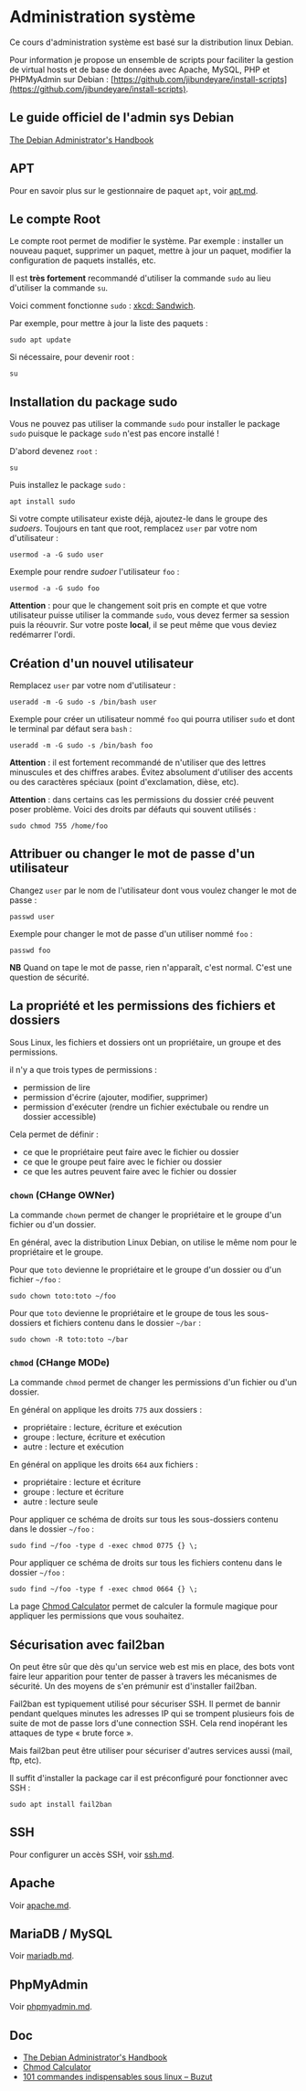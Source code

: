 # Administration système

Ce cours d'administration système est basé sur la distribution linux Debian.

Pour information je propose un ensemble de scripts pour faciliter la gestion de virtual hosts et de base de données avec Apache, MySQL, PHP et PHPMyAdmin sur Debian : [https://github.com/jibundeyare/install-scripts](https://github.com/jibundeyare/install-scripts).

## Le guide officiel de l'admin sys Debian

[The Debian Administrator's Handbook](https://debian-handbook.info/browse/stable/index.html)

## APT

Pour en savoir plus sur le gestionnaire de paquet `apt`, voir [apt.md](apt.md).

## Le compte Root

Le compte root permet de modifier le système.
Par exemple : installer un nouveau paquet, supprimer un paquet, mettre à jour un paquet, modifier la configuration de paquets installés, etc.

Il est **très fortement** recommandé d'utiliser la commande `sudo` au lieu d'utiliser la commande `su`.

Voici comment fonctionne `sudo` : [xkcd: Sandwich](https://www.xkcd.com/149/).

Par exemple, pour mettre à jour la liste des paquets :

    sudo apt update

Si nécessaire, pour devenir root :

    su

## Installation du package sudo

Vous ne pouvez pas utiliser la commande `sudo` pour installer le package `sudo` puisque le package `sudo` n'est pas encore installé !

D'abord devenez `root` :

    su

Puis installez le package `sudo` :

    apt install sudo

Si votre compte utilisateur existe déjà, ajoutez-le dans le groupe des *sudoers*.
Toujours en tant que root, remplacez `user` par votre nom d'utilisateur :

    usermod -a -G sudo user

Exemple pour rendre *sudoer* l'utilisateur `foo` :

    usermod -a -G sudo foo

**Attention** : pour que le changement soit pris en compte et que votre utilisateur puisse utiliser la commande `sudo`, vous devez fermer sa session puis la réouvrir. Sur votre poste **local**, il se peut même que vous deviez redémarrer l'ordi.

## Création d'un nouvel utilisateur

Remplacez `user` par votre nom d'utilisateur :

    useradd -m -G sudo -s /bin/bash user

Exemple pour créer un utilisateur nommé `foo` qui pourra utiliser `sudo` et dont le terminal par défaut sera `bash` :

    useradd -m -G sudo -s /bin/bash foo 

**Attention** : il est fortement recommandé de n'utiliser que des lettres minuscules et des chiffres arabes.
Évitez absolument d'utiliser des accents ou des caractères spéciaux (point d'exclamation, dièse, etc).

**Attention** : dans certains cas les permissions du dossier créé peuvent poser problème. Voici des droits par défauts qui souvent utilisés :

    sudo chmod 755 /home/foo

## Attribuer ou changer le mot de passe d'un utilisateur

Changez `user` par le nom de l'utilisateur dont vous voulez changer le mot de passe :

    passwd user

Exemple pour changer le mot de passe d'un utiliser nommé `foo` :

    passwd foo

**NB** Quand on tape le mot de passe, rien n'apparaît, c'est normal.
C'est une question de sécurité.

## La propriété et les permissions des fichiers et dossiers

Sous Linux, les fichiers et dossiers ont un propriétaire, un groupe et des permissions.

il n'y a que trois types de permissions :

- permission de lire
- permission d'écrire (ajouter, modifier, supprimer)
- permission d'exécuter (rendre un fichier exéctubale ou rendre un dossier accessible)

Cela permet de définir :

- ce que le propriétaire peut faire avec le fichier ou dossier
- ce que le groupe peut faire avec le fichier ou dossier
- ce que les autres peuvent faire avec le fichier ou dossier

### `chown` (CHange OWNer)

La commande `chown` permet de changer le propriétaire et le groupe d'un fichier ou d'un dossier.

En général, avec la distribution Linux Debian, on utilise le même nom pour le propriétaire et le groupe.

Pour que `toto` devienne le propriétaire et le groupe d'un dossier ou d'un fichier `~/foo` :

    sudo chown toto:toto ~/foo

Pour que `toto` devienne le propriétaire et le groupe de tous les sous-dossiers et fichiers contenu dans le dossier `~/bar` :

    sudo chown -R toto:toto ~/bar

### `chmod` (CHange MODe)

La commande `chmod` permet de changer les permissions d'un fichier ou d'un dossier.

En général on applique les droits `775` aux dossiers :

- propriétaire : lecture, écriture et exécution
- groupe : lecture, écriture et exécution
- autre : lecture et exécution

En général on applique les droits `664` aux fichiers :

- propriétaire : lecture et écriture
- groupe : lecture et écriture
- autre : lecture seule

Pour appliquer ce schéma de droits sur tous les sous-dossiers contenu dans le dossier `~/foo` :

    sudo find ~/foo -type d -exec chmod 0775 {} \;

Pour appliquer ce schéma de droits sur tous les fichiers contenu dans le dossier `~/foo` :

    sudo find ~/foo -type f -exec chmod 0664 {} \;

La page [Chmod Calculator](https://chmod-calculator.com/) permet de calculer la formule magique pour appliquer les permissions que vous souhaitez.

## Sécurisation avec fail2ban

On peut être sûr que dès qu'un service web est mis en place, des bots vont faire leur apparition pour tenter de passer à travers les mécanismes de sécurité.
Un des moyens de s'en prémunir est d'installer fail2ban.

Fail2ban est typiquement utilisé pour sécuriser SSH.
Il permet de bannir pendant quelques minutes les adresses IP qui se trompent plusieurs fois de suite de mot de passe lors d'une connection SSH.
Cela rend inopérant les attaques de type « brute force ».

Mais fail2ban peut être utiliser pour sécuriser d'autres services aussi (mail, ftp, etc).

Il suffit d'installer la package car il est préconfiguré pour fonctionner avec SSH :

    sudo apt install fail2ban

## SSH

Pour configurer un accès SSH, voir [ssh.md](ssh.md).

## Apache

Voir [apache.md](apache.md).

## MariaDB / MySQL

Voir [mariadb.md](mariadb.md).

## PhpMyAdmin

Voir [phpmyadmin.md](phpmyadmin.md).

## Doc

- [The Debian Administrator's Handbook](https://debian-handbook.info/browse/stable/index.html)
- [Chmod Calculator](https://chmod-calculator.com/)
- [101 commandes indispensables sous linux – Buzut](https://buzut.net/101-commandes-indispensables-sous-linux/?fbclid=IwAR29L50ovusl2kC4gFs-ixJhq5ojQEH6jKWBNWNBCS285J4VnLjPSRORJ7w)

